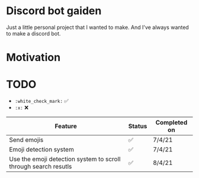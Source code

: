 # Discord bot gaiden
Just a little personal project that I wanted to make. And I've always wanted to make a discord bot.

# Motivation

# TODO
- `:white_check_mark:` :white_check_mark:  
- `:x:` :x:  

| Feature | Status | Completed on |
|---------|--------|--------------|
| Send emojis | :white_check_mark: | 7/4/21 |
| Emoji detection system | :white_check_mark: | 7/4/21 |
| Use the emoji detection system to scroll through search resutls | :white_check_mark: | 8/4/21 |
